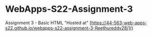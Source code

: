 # WebApps-S22-Assignment-3
Assignment 3 - Basic HTML
"Hosted at"  [https://44-563-web-apps-s22.github.io/webapps-s22-assignment-3-Reethureddy28/]()
